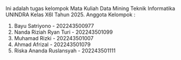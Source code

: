 Ini adalah tugas kelompok Mata Kuliah Data Mining Teknik Informatika UNINDRA Kelas X6I Tahun 2025.
Anggota Kelompok :

1. Bayu Satriyono - 202243500977
2. Nanda Riziah Ryan Turi - 202243501099
3. Muhamad Rizki - 202243501007
4. Ahmad Afrizal - 202243501079
5. Riska Ananda Ruslansyah - 202243501111
